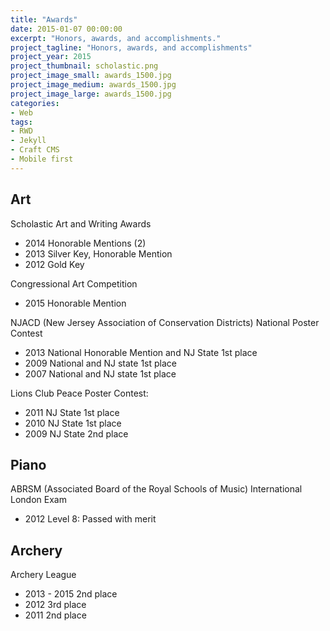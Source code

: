 ```yaml
---
title: "Awards"
date: 2015-01-07 00:00:00
excerpt: "Honors, awards, and accomplishments."
project_tagline: "Honors, awards, and accomplishments"
project_year: 2015
project_thumbnail: scholastic.png
project_image_small: awards_1500.jpg
project_image_medium: awards_1500.jpg
project_image_large: awards_1500.jpg
categories:
- Web
tags:
- RWD
- Jekyll
- Craft CMS
- Mobile first
---
```


## Art

Scholastic Art and Writing Awards

- 2014 Honorable Mentions (2)
- 2013 Silver Key, Honorable Mention
- 2012 Gold Key

Congressional Art Competition

- 2015 Honorable Mention

NJACD (New Jersey Association of Conservation Districts) National Poster Contest

- 2013 National Honorable Mention and NJ State 1st place
- 2009 National and NJ state 1st place
- 2007 National and NJ state 1st place

Lions Club Peace Poster Contest:   
	
- 2011 NJ State 1st place
- 2010 NJ State 1st place
- 2009 NJ State 2nd place

## Piano

ABRSM (Associated Board of the Royal Schools of Music) International London Exam

- 2012 Level 8: Passed with merit

## Archery

Archery League

- 2013 - 2015 2nd place
- 2012 3rd place
- 2011 2nd place